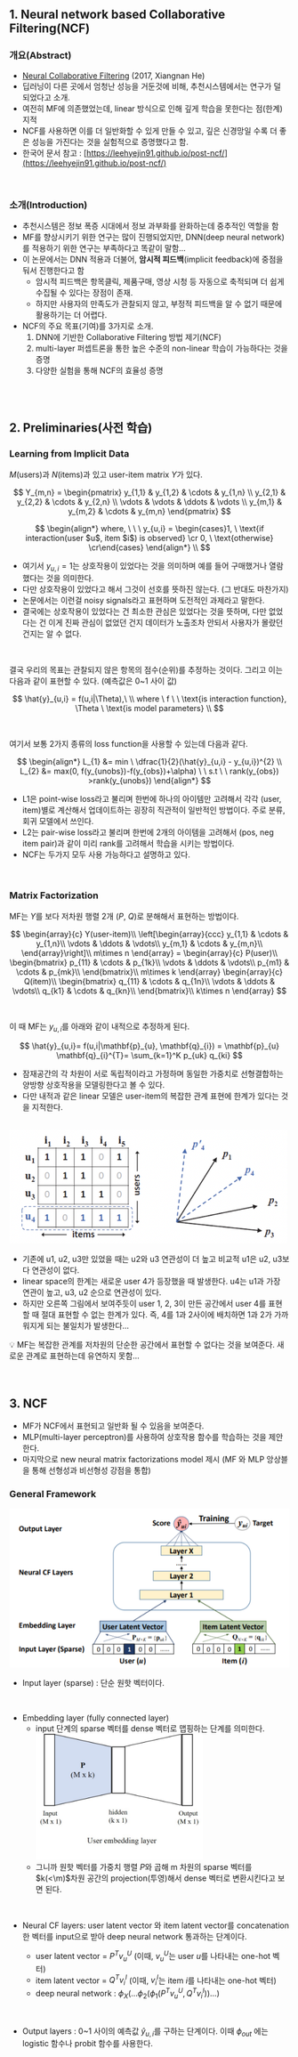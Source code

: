 ## 1. Neural network based Collaborative Filtering(NCF)

### 개요(Abstract)

- [Neural Collaborative Filtering](https://www.comp.nus.edu.sg/~xiangnan/papers/ncf.pdf) (2017, Xiangnan He)
- 딥러닝이 다른 곳에서 엄청난 성능을 거둔것에 비해, 추천시스템에서는 연구가 덜 되었다고 소개.
- 여전히 MF에 의존했었는데, linear 방식으로 인해 깊게 학습을 못한다는 점(한계) 지적
- NCF를 사용하면 이를 더 일반화할 수 있게 만들 수 있고, 깊은 신경망일 수록 더 좋은 성능을 가진다는 것을 실험적으로 증명했다고 함.
- 한국어 문서 참고 : [https://leehyejin91.github.io/post-ncf/](https://leehyejin91.github.io/post-ncf/)

<br>

### 소개(Introduction)

- 추천시스템은 정보 폭증 시대에서 정보 과부화를 완화하는데 중추적인 역할을 함
- MF를 향상시키기 위한 연구는 많이 진행되었지만, DNN(deep neural network)를 적용하기 위한 연구는 부족하다고 똑같이 말함…
- 이 논문에서는 DNN 적용과 더불어, **암시적 피드백**(implicit feedback)에 중점을 둬서 진행한다고 함
  - 암시적 피드백은 항목클릭, 제품구매, 영상 시청 등 자동으로 축적되며 더 쉽게 수집될 수 있다는 장점이 존재.
  - 하지만 사용자의 만족도가 관찰되지 않고, 부정적 피드백을 알 수 없기 때문에 활용하기는 더 어렵다.
- NCF의 주요 목표(기여)를 3가지로 소개.
  1. DNN에 기반한 Collaborative Filtering 방법 제기(NCF)
  2. multi-layer 퍼셉트론을 통한 높은 수준의 non-linear 학습이 가능하다는 것을 증명
  3. 다양한 실험을 통해 NCF의 효율성 증명

<br>
<br>

## 2. Preliminaries(사전 학습)

### Learning from Implicit Data

$M$(users)과 $N$(items)과 있고 user-item matrix $Y$가 있다.

$$
Y_{m,n} =
 \begin{pmatrix}
  y_{1,1} & y_{1,2} & \cdots & y_{1,n} \\
  y_{2,1} & y_{2,2} & \cdots & y_{2,n} \\
  \vdots  & \vdots  & \ddots & \vdots  \\
  y_{m,1} & y_{m,2} & \cdots & y_{m,n}
 \end{pmatrix}
$$

$$
\begin{align*}
where, \ \ \  y_{u,i} = \begin{cases}1, \ \text{if interaction(user $u$, item $i$) is observed} \cr 0, \ \text{otherwise} \cr\end{cases}
\end{align*}
\\
$$

- 여기서 $y_{u,i}=1$는 상호작용이 있었다는 것을 의미하며 예를 들어 구매했거나 열람했다는 것을 의미한다.
- 다만 상호작용이 있었다고 해서 그것이 선호를 뜻하진 않는다. (그 반대도 마찬가지)
- 논문에서는 이런걸 noisy signals라고 표현하며 도전적인 과제라고 말한다.
- 결국에는 상호작용이 있었다는 건 최소한 관심은 있었다는 것을 뜻하며, 다만 없었다는 건 이게 진짜 관심이 없었던 건지 데이터가 노출조차 안되서 사용자가 몰랐던 건지는 알 수 없다.

<br>

결국 우리의 목표는 관찰되지 않은 항목의 점수(순위)를 추정하는 것이다. 그리고 이는 다음과 같이 표현할 수 있다. (예측값은 0~1 사이 값)

$$
\hat{y}_{u,i} = f(u,i|\Theta),\ \\  where \ f \ \  \text{is interaction function}, \Theta \  \text{is model parameters} \\
$$

<br>

여기서 보통 2가지 종류의 loss function을 사용할 수 있는데 다음과 같다.

$$
\begin{align*}
L_{1} &= min \ \dfrac{1}{2}(\hat{y}_{u,i} - y_{u,i})^{2} \\
L_{2} &= max(0, f(y_{unobs})-f(y_{obs})+\alpha)  \ \ s.t  \ \  rank(y_{obs}) >rank(y_{unobs})
\end{align*}
$$

- L1은 point-wise loss라고 불리며 한번에 하나의 아이템만 고려해서 각각 (user, item)별로 계산해서 업데이트하는 굉장히 직관적이 일반적인 방법이다. 주로 분류, 회귀 모델에서 쓰인다.
- L2는 pair-wise loss라고 불리며 한번에 2개의 아이템을 고려해서 (pos, neg item pair)과 같이 미리 rank를 고려해서 학습을 시키는 방법이다.
- NCF는 두가지 모두 사용 가능하다고 설명하고 있다.

<br>

### Matrix Factorization

MF는 $Y$를 보다 저차원 행렬 2개 ($P$, $Q$)로 분해해서 표현하는 방법이다.

$$
\begin{array}{c}
    Y(user-item)\\
    \left[\begin{array}{ccc}
        y_{1,1} & \cdots & y_{1,n}\\
        \vdots  & \ddots & \vdots\\
        y_{m,1} & \cdots & y_{m,n}\\
    \end{array}\right]\\
    m\times n
\end{array} =
\begin{array}{c}
    P(user)\\
    \begin{bmatrix}
        p_{11} & \cdots & p_{1k}\\
        \vdots  & \ddots & \vdots\\
        p_{m1} & \cdots & p_{mk}\\
    \end{bmatrix}\\
    m\times k
\end{array}
\begin{array}{c}
    Q(item)\\
    \begin{bmatrix}
        q_{11} & \cdots & q_{1n}\\
        \vdots  & \ddots & \vdots\\
        q_{k1} & \cdots & q_{kn}\\
    \end{bmatrix}\\
    k\times n
\end{array}
$$

<br>

이 때 MF는 $y_{u, i}$를 아래와 같이 내적으로 추정하게 된다.

$$
\hat{y}_{u,i}= f(u,i|\mathbf{p}_{u}, \mathbf{q}_{i}) = \mathbf{p}_{u} \mathbf{q}_{i}^{T}=  \sum_{k=1}^K p_{uk} q_{ki}
$$

- 잠재공간의 각 차원이 서로 독립적이라고 가정하며 동일한 가중치로 선형결합하는 양방향 상호작용을 모델링한다고 볼 수 있다.
- 다만 내적과 같은 linear 모델은 user-item의 복잡한 관계 표현에 한계가 있다는 것을 지적한다.

<br>

<img src="/assets/images/MF_limitation.png" width="500" />

- 기존에 u1, u2, u3만 있었을 때는 u2와 u3 연관성이 더 높고 비교적 u1은 u2, u3보다 연관성이 없다.
- linear space의 한계는 새로운 user 4가 등장했을 때 발생한다. u4는 u1과 가장 연관이 높고, u3, u2 순으로 연관성이 있다.
- 하지만 오른쪽 그림에서 보여주듯이 user 1, 2, 3이 만든 공간에서 user 4를 표현할 때 절대 표현할 수 없는 한계가 있다. 즉, 4를 1과 2사이에 배치하면 1과 2가 가까워지게 되는 불일치가 발생한다…

<aside>
💡 MF는 복잡한 관계를 저차원의 단순한 공간에서 표현할 수 없다는 것을 보여준다. 새로운 관계로 표현하는데 유연하지 못함…
</aside>

<br>
<br>

## 3. NCF

- MF가 NCF에서 표현되고 일반화 될 수 있음을 보여준다.
- MLP(multi-layer perceptron)를 사용하여 상호작용 함수를 학습하는 것을 제안한다.
- 마지막으로 new neural matrix factorizations model 제시 (MF 와 MLP 앙상블을 통해 선형성과 비선형성 강점을 통합)

### General Framework

![이미지](/assets/images/NCF.png)

- Input layer (sparse) : 단순 원핫 벡터이다.

<br>

- Embedding layer (fully connected layer)
  - input 단계의 sparse 벡터를 dense 벡터로 맵핑하는 단계를 의미한다.
    <img src="/assets/images/embeddinglayer.png" width="300" display="block"/>
  - 그니까 원핫 벡터를 가중치 행렬 $P$와 곱해 m 차원의 sparse 벡터를 $k(<\m)$차원 공간의 projection(투영)해서 dense 벡터로 변환시킨다고 보면 된다.

<br>

- Neural CF layers: user latent vector 와 item latent vector를 concatenation한 벡터를 input으로 받아 deep neural network 통과하는 단계이다.

  - user latent vector = $P^{T}v_{u}^{U}$ (이때, $v_{u}^{U}$는 user $u$를 나타내는 one-hot 벡터)
  - item latent vector = $Q^{T}v_{i}^{I}$ (이때, $v_{i}^{I}$는 item $i$를 나타내는 one-hot 벡터)
  - deep neural network : $\phi_{X}(…\phi_{2}(\phi_{1}(P^{T}v_{u}^{U}, Q^{T}v_{i}^{I}))…)$

<br>

- Output layers : 0~1 사이의 예측값 $\hat{y}_{u,i}$를 구하는 단계이다. 이때 $ϕ_{out}$ 에는 logistic 함수나 probit 함수를 사용한다.

